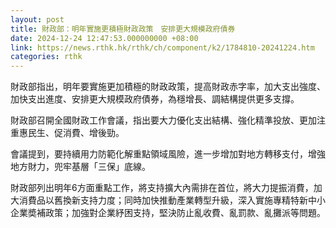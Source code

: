 ```yaml
---
layout: post
title: 財政部：明年實施更積極財政政策　安排更大規模政府債券
date: 2024-12-24 12:47:53.000000000 +08:00
link: https://news.rthk.hk/rthk/ch/component/k2/1784810-20241224.htm
categories: rthk
---
```


財政部指出，明年要實施更加積極的財政政策，提高財政赤字率，加大支出強度、加快支出進度、安排更大規模政府債券，為穩增長、調結構提供更多支撐。

財政部召開全國財政工作會議，指出要大力優化支出結構、強化精準投放、更加注重惠民生、促消費、增後勁。

會議提到，要持續用力防範化解重點領域風險，進一步增加對地方轉移支付，增強地方財力，兜牢基層「三保」底線。

財政部列出明年6方面重點工作，將支持擴大內需排在首位，將大力提振消費，加大消費品以舊換新支持力度；同時加快推動產業轉型升級，深入實施專精特新中小企業奬補政策；加強對企業紓困支持，堅決防止亂收費、亂罰款、亂攤派等問題。

